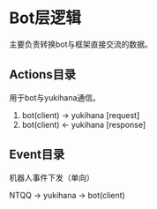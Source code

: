 # Bot层逻辑

主要负责转换bot与框架直接交流的数据。

## Actions目录

用于bot与yukihana通信。

1. bot(client) -> yukihana [request]
2. bot(client) <- yukihana [response]

## Event目录

机器人事件下发（单向）

NTQQ -> yukihana -> bot(client)